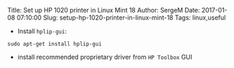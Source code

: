 Title: Set up HP 1020 printer in Linux Mint 18
Author: SergeM
Date: 2017-01-08 07:10:00
Slug: setup-hp-1020-printer-in-linux-mint-18
Tags: linux,useful

* Install `hplip-gui`:

```
sudo apt-get install hplip-gui
```

* install recommended proprietary driver from `HP Toolbox` GUI
